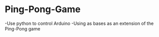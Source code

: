 # Ping-Pong-Game
-Use python to control Arduino
-Using <Tricky Towers> as bases as an extension of the Ping-Pong game
